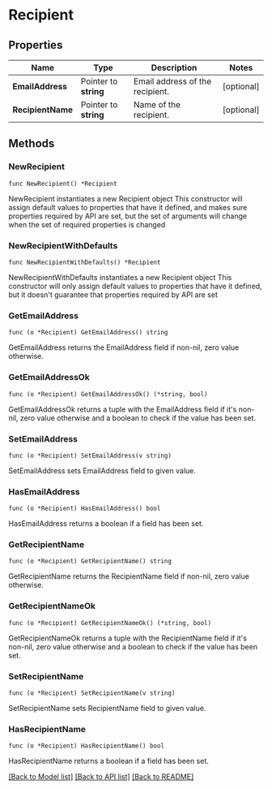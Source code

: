 # Recipient

## Properties

Name | Type | Description | Notes
------------ | ------------- | ------------- | -------------
**EmailAddress** | Pointer to **string** | Email address of the recipient. | [optional] 
**RecipientName** | Pointer to **string** | Name of the recipient. | [optional] 

## Methods

### NewRecipient

`func NewRecipient() *Recipient`

NewRecipient instantiates a new Recipient object
This constructor will assign default values to properties that have it defined,
and makes sure properties required by API are set, but the set of arguments
will change when the set of required properties is changed

### NewRecipientWithDefaults

`func NewRecipientWithDefaults() *Recipient`

NewRecipientWithDefaults instantiates a new Recipient object
This constructor will only assign default values to properties that have it defined,
but it doesn't guarantee that properties required by API are set

### GetEmailAddress

`func (o *Recipient) GetEmailAddress() string`

GetEmailAddress returns the EmailAddress field if non-nil, zero value otherwise.

### GetEmailAddressOk

`func (o *Recipient) GetEmailAddressOk() (*string, bool)`

GetEmailAddressOk returns a tuple with the EmailAddress field if it's non-nil, zero value otherwise
and a boolean to check if the value has been set.

### SetEmailAddress

`func (o *Recipient) SetEmailAddress(v string)`

SetEmailAddress sets EmailAddress field to given value.

### HasEmailAddress

`func (o *Recipient) HasEmailAddress() bool`

HasEmailAddress returns a boolean if a field has been set.

### GetRecipientName

`func (o *Recipient) GetRecipientName() string`

GetRecipientName returns the RecipientName field if non-nil, zero value otherwise.

### GetRecipientNameOk

`func (o *Recipient) GetRecipientNameOk() (*string, bool)`

GetRecipientNameOk returns a tuple with the RecipientName field if it's non-nil, zero value otherwise
and a boolean to check if the value has been set.

### SetRecipientName

`func (o *Recipient) SetRecipientName(v string)`

SetRecipientName sets RecipientName field to given value.

### HasRecipientName

`func (o *Recipient) HasRecipientName() bool`

HasRecipientName returns a boolean if a field has been set.


[[Back to Model list]](../README.md#documentation-for-models) [[Back to API list]](../README.md#documentation-for-api-endpoints) [[Back to README]](../README.md)


